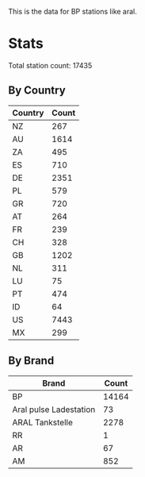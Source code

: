This is the data for BP stations like aral.


# Stats

Total station count: 17435
## By Country

| Country | Count
| - | - 
| NZ | 267
| AU | 1614
| ZA | 495
| ES | 710
| DE | 2351
| PL | 579
| GR | 720
| AT | 264
| FR | 239
| CH | 328
| GB | 1202
| NL | 311
| LU | 75
| PT | 474
| ID | 64
| US | 7443
| MX | 299
## By Brand

| Brand | Count
| - | - 
| BP | 14164
| Aral pulse Ladestation | 73
| ARAL Tankstelle | 2278
| RR | 1
| AR | 67
| AM | 852
